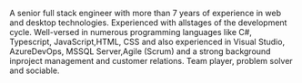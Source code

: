 A senior full stack engineer with more than 7 years of experience in web and desktop technologies. Experienced with allstages of the development cycle. Well-versed in numerous programming languages like C#, Typescript, JavaScript,HTML, CSS and also experienced in Visual Studio, AzureDevOps, MSSQL Server,Agile (Scrum) and a strong background inproject management and customer relations. Team player, problem solver and sociable.
